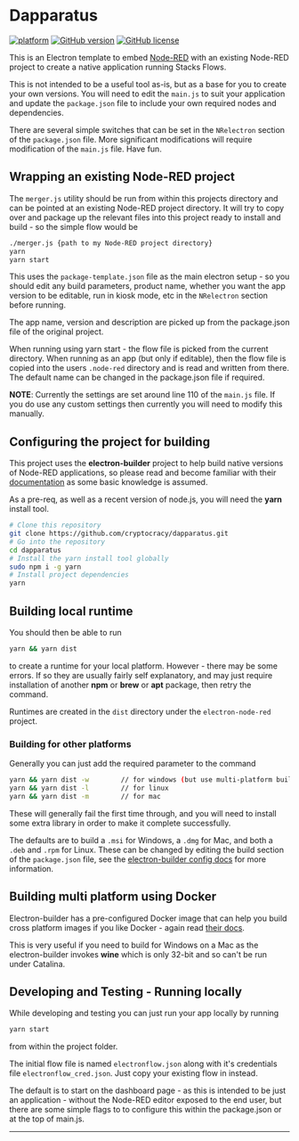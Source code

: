# Dapparatus

[![platform](https://img.shields.io/badge/platform-Node--RED-red)](https://nodered.org)
[![GitHub version](https://badge.fury.io/gh/dceejay%2Felectron-node-red.svg)](https://badge.fury.io/gh/dceejay%2Felectron-node-red)
[![GitHub license](https://img.shields.io/github/license/dceejay/electron-node-red.svg)](https://github.com/dceejay/electron-node-red/blob/master/LICENSE)

This is an Electron template to embed [Node-RED](https://nodered.org) with an existing Node-RED project to create a native application running Stacks Flows.

This is not intended to be a useful tool as-is, but as a base for you to create your own versions. You will need to edit the `main.js` to suit your application and update the `package.json` file to include your own required nodes and dependencies.

There are several simple switches that can be set in the `NRelectron` section of
the `package.json` file. More significant modifications will require modification
of the `main.js` file. Have fun.

## Wrapping an existing Node-RED project

The `merger.js` utility should be run from within this projects directory and can be pointed at
an existing Node-RED project directory. It will try to copy over and package up the
relevant files into this project ready to install and build - so the simple flow would be

```bash
./merger.js {path to my Node-RED project directory}
yarn
yarn start
```

This uses the `package-template.json` file as the main electron setup - so you should edit any
build parameters, product name, whether you want the app version to be editable, run in kiosk mode, etc in the `NRelectron` section before running.

The app name, version and description are picked up from the package.json file of the original project.

When running using yarn start - the flow file is picked from the current directory. When running as an app (but only if editable), then the flow file is copied into the users `.node-red` directory and is read and written from there. The default name can be changed in the package.json file if required.

**NOTE**: Currently the settings are set around line 110 of the `main.js` file. If you do use any
custom settings then currently you will need to modify this manually.

## Configuring the project for building

This project uses the **electron-builder** project to help build native versions
of Node-RED applications, so please read and become familiar with their
[documentation](https://www.electron.build/) as some basic knowledge is assumed.

As a pre-req, as well as a recent version of node.js, you will need the **yarn** install tool.

```bash
# Clone this repository
git clone https://github.com/cryptocracy/dapparatus.git
# Go into the repository
cd dapparatus
# Install the yarn install tool globally
sudo npm i -g yarn
# Install project dependencies
yarn
```

## Building local runtime

You should then be able to run

```bash
yarn && yarn dist
```

to create a runtime for your local platform.
However - there may be some errors. If so they are usually fairly self explanatory,
and may just require installation of another **npm** or **brew** or **apt** package,
then retry the command.

Runtimes are created in the `dist` directory under the `electron-node-red` project.

### Building for other platforms

Generally you can just add the required parameter to the command

```bash
yarn && yarn dist -w        // for windows (but use multi-platform builder below for building on Mac Catalina)
yarn && yarn dist -l        // for linux
yarn && yarn dist -m        // for mac
```

These will generally fail the first time through, and you will need to install some extra library in order to make it
complete successfully.

The defaults are to build a `.msi` for Windows, a `.dmg` for Mac, and both a `.deb` and `.rpm` for Linux.
These can be changed by editing the build section of the `package.json` file, see the
[electron-builder config docs](https://www.electron.build/configuration/configuration) for more information.

## Building multi platform using Docker

Electron-builder has a pre-configured Docker image that can help you build cross platform
images if you like Docker - again read [their docs](https://www.electron.build/multi-platform-build#build-electron-app-using-docker-on-a-local-machine).

This is very useful if you need to build for Windows on a Mac as the electron-builder invokes **wine** which is only 32-bit and so can't be run under Catalina.

## Developing and Testing - Running locally

While developing and testing you can just run your app locally by running

```bash
yarn start
```

from within the project folder.

The initial flow file is named `electronflow.json` along with it's credentials file
`electronflow_cred.json`. Just copy your existing flow in instead.

The default is to start on the dashboard page - as this is intended to be just an application - without the Node-RED editor exposed to the end user, but there are some simple flags to
to configure this within the package.json or at the top of main.js.

---
